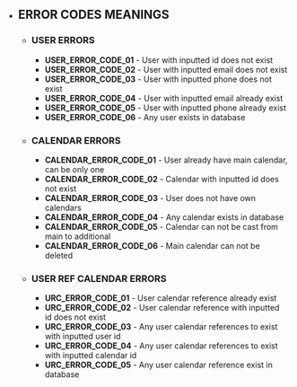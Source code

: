 - ## ERROR CODES MEANINGS
  - ### USER ERRORS
    - **USER_ERROR_CODE_01** - User with inputted id does not exist
    - **USER_ERROR_CODE_02** - User with inputted email does not exist
    - **USER_ERROR_CODE_03** - User with inputted phone does not exist
    - **USER_ERROR_CODE_04** - User with inputted email already exist
    - **USER_ERROR_CODE_05** - User with inputted phone already exist
    - **USER_ERROR_CODE_06** - Any user exists in database
  - ### CALENDAR ERRORS
    - **CALENDAR_ERROR_CODE_01** - User already have main calendar, can be only one
    - **CALENDAR_ERROR_CODE_02** - Calendar with inputted id does not exist
    - **CALENDAR_ERROR_CODE_03** - User does not have own calendars
    - **CALENDAR_ERROR_CODE_04** - Any calendar exists in database
    - **CALENDAR_ERROR_CODE_05** - Calendar can not be cast from main to additional
    - **CALENDAR_ERROR_CODE_06** - Main calendar can not be deleted
  - ### USER REF CALENDAR ERRORS
    - **URC_ERROR_CODE_01** - User calendar reference already exist
    - **URC_ERROR_CODE_02** - User calendar reference with inputted id does not exist
    - **URC_ERROR_CODE_03** - Any user calendar references to exist with inputted user id
    - **URC_ERROR_CODE_04** - Any user calendar references to exist with inputted calendar id
    - **URC_ERROR_CODE_05** - Any user calendar reference exist in database